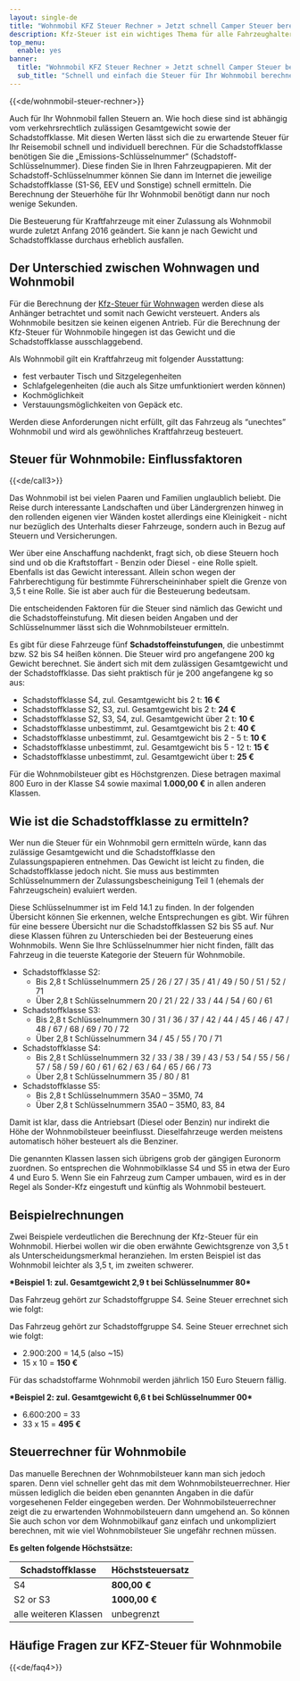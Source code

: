 ```yaml
---
layout: single-de
title: "Wohnmobil KFZ Steuer Rechner » Jetzt schnell Camper Steuer berechnen » kfz-steuer.wiki"
description: Kfz-Steuer ist ein wichtiges Thema für alle Fahrzeughalter. Erfahren Sie hier alles was Sie wissen müssen. Jetzt informieren & kostenlos Kfz-Steuer berechnen."
top_menu:
  enable: yes
banner:
  title: "Wohnmobil KFZ Steuer Rechner » Jetzt schnell Camper Steuer berechnen"
  sub_title: "Schnell und einfach die Steuer für Ihr Wohnmobil berechnen"
---
```


{{<de/wohnmobil-steuer-rechner>}}

Auch für Ihr Wohnmobil fallen Steuern an. Wie hoch diese sind ist abhängig vom verkehrsrechtlich zulässigen Gesamtgewicht sowie der Schadstoffklasse. Mit diesen Werten lässt sich die zu erwartende Steuer für Ihr Reisemobil schnell und individuell berechnen. Für die Schadstoffklasse benötigen Sie die „Emissions-Schlüsselnummer“ (Schadstoff-Schlüsselnummer). Diese finden Sie in Ihren Fahrzeugpapieren. Mit der Schadstoff-Schlüsselnummer können Sie dann im Internet die jeweilige Schadstoffklasse (S1-S6, EEV und Sonstige) schnell ermitteln. Die Berechnung der Steuerhöhe für Ihr Wohnmobil benötigt dann nur noch wenige Sekunden.

Die Besteuerung für Kraftfahrzeuge mit einer Zulassung als Wohnmobil wurde zuletzt Anfang 2016 geändert. Sie kann je nach Gewicht und Schadstoffklasse durchaus erheblich ausfallen.

## Der Unterschied zwischen Wohnwagen und Wohnmobil

Für die Berechnung der [Kfz-Steuer für Wohnwagen](https://kfz-steuer.wiki/de/wohnwagen-steuer-rechner/) werden diese als Anhänger betrachtet und somit nach Gewicht versteuert. Anders als Wohnmobile besitzen sie keinen eigenen Antrieb. Für die Berechnung der Kfz-Steuer für Wohnmobile hingegen ist das Gewicht und die Schadstoffklasse ausschlaggebend.

Als Wohnmobil gilt ein Kraftfahrzeug mit folgender Ausstattung:

- fest verbauter Tisch und Sitzgelegenheiten
- Schlafgelegenheiten (die auch als Sitze umfunktioniert werden können)
- Kochmöglichkeit
- Verstauungsmöglichkeiten von Gepäck etc.

Werden diese Anforderungen nicht erfüllt, gilt das Fahrzeug als “unechtes” Wohnmobil und wird als gewöhnliches Kraftfahrzeug besteuert.

## Steuer für Wohnmobile: Einflussfaktoren

{{<de/call3>}}

Das Wohnmobil ist bei vielen Paaren und Familien unglaublich beliebt. Die Reise durch interessante Landschaften und über Ländergrenzen hinweg in den rollenden eigenen vier Wänden kostet allerdings eine Kleinigkeit - nicht nur bezüglich des Unterhalts dieser Fahrzeuge, sondern auch in Bezug auf Steuern und Versicherungen.

Wer über eine Anschaffung nachdenkt, fragt sich, ob diese Steuern hoch sind und ob die Kraftstoffart - Benzin oder Diesel - eine Rolle spielt. Ebenfalls ist das Gewicht interessant. Allein schon wegen der Fahrberechtigung für bestimmte Führerscheininhaber spielt die Grenze von 3,5 t eine Rolle. Sie ist aber auch für die Besteuerung bedeutsam.

Die entscheidenden Faktoren für die Steuer sind nämlich das Gewicht und die Schadstoffeinstufung. Mit diesen beiden Angaben und der Schlüsselnummer lässt sich die Wohnmobilsteuer ermitteln.

Es gibt für diese Fahrzeuge fünf **Schadstoffeinstufungen**, die unbestimmt bzw. S2 bis S4 heißen können. Die Steuer wird pro angefangene 200 kg Gewicht berechnet. Sie ändert sich mit dem zulässigen Gesamtgewicht und der Schadstoffklasse. Das sieht praktisch für je 200 angefangene kg so aus:

- Schadstoffklasse S4, zul. Gesamtgewicht bis 2 t: **16 €**
- Schadstoffklasse S2, S3, zul. Gesamtgewicht bis 2 t: **24 €**
- Schadstoffklasse S2, S3, S4, zul. Gesamtgewicht über 2 t: **10 €**
- Schadstoffklasse unbestimmt, zul. Gesamtgewicht bis 2 t: **40 €**
- Schadstoffklasse unbestimmt, zul. Gesamtgewicht bis 2 - 5 t: **10 €**
- Schadstoffklasse unbestimmt, zul. Gesamtgewicht bis 5 - 12 t: **15 €**
- Schadstoffklasse unbestimmt, zul. Gesamtgewicht über t: **25 €**

Für die Wohnmobilsteuer gibt es Höchstgrenzen. Diese betragen maximal 800 Euro in der Klasse S4 sowie maximal **1.000,00 €** in allen anderen Klassen.

## Wie ist die Schadstoffklasse zu ermitteln?

Wer nun die Steuer für ein Wohnmobil gern ermitteln würde, kann das zulässige Gesamtgewicht und die Schadstoffklasse den Zulassungspapieren entnehmen. Das Gewicht ist leicht zu finden, die Schadstoffklasse jedoch nicht. Sie muss aus bestimmten Schlüsselnummern der Zulassungsbescheinigung Teil 1 (ehemals der Fahrzeugschein) evaluiert werden.

Diese Schlüsselnummer ist im Feld 14.1 zu finden. In der folgenden Übersicht können Sie erkennen, welche Entsprechungen es gibt. Wir führen für eine bessere Übersicht nur die Schadstoffklassen S2 bis S5 auf. Nur diese Klassen führen zu Unterschieden bei der Besteuerung eines Wohnmobils. Wenn Sie Ihre Schlüsselnummer hier nicht finden, fällt das Fahrzeug in die teuerste Kategorie der Steuern für Wohnmobile.

- Schadstoffklasse S2:
  - Bis 2,8 t Schlüsselnummern 25 / 26 / 27 / 35 / 41 / 49 / 50 / 51 / 52 / 71
  - Über 2,8 t Schlüsselnummern 20 / 21 / 22 / 33 / 44 / 54 / 60 / 61
- Schadstoffklasse S3:
  - Bis 2,8 t Schlüsselnummern 30 / 31 / 36 / 37 / 42 / 44 / 45 / 46 / 47 / 48 / 67 / 68 / 69 / 70 / 72
  - Über 2,8 t Schlüsselnummern 34 / 45 / 55 / 70 / 71
- Schadstoffklasse S4:
  - Bis 2,8 t Schlüsselnummern 32 / 33 / 38 / 39 / 43 / 53 / 54 / 55 / 56 / 57 / 58 / 59 / 60 / 61 / 62 / 63 / 64 / 65 / 66 / 73
  - Über 2,8 t Schlüsselnummern 35 / 80 / 81
- Schadstoffklasse S5:
  - Bis 2,8 t Schlüsselnummern 35A0 – 35M0, 74
  - Über 2,8 t Schlüsselnummern 35A0 – 35M0, 83, 84

Damit ist klar, dass die Antriebsart (Diesel oder Benzin) nur indirekt die Höhe der Wohnmobilsteuer beeinflusst. Dieselfahrzeuge werden meistens automatisch höher besteuert als die Benziner.

Die genannten Klassen lassen sich übrigens grob der gängigen Euronorm zuordnen. So entsprechen die Wohnmobilklasse S4 und S5 in etwa der Euro 4 und Euro 5. Wenn Sie ein Fahrzeug zum Camper umbauen, wird es in der Regel als Sonder-Kfz eingestuft und künftig als Wohnmobil besteuert.

## Beispielrechnungen

Zwei Beispiele verdeutlichen die Berechnung der Kfz-Steuer für ein Wohnmobil. Hierbei wollen wir die oben erwähnte Gewichtsgrenze von 3,5 t als Unterscheidungsmerkmal heranziehen. Im ersten Beispiel ist das Wohnmobil leichter als 3,5 t, im zweiten schwerer.

**\*Beispiel 1: zul. Gesamtgewicht 2,9 t bei Schlüsselnummer 80\***

Das Fahrzeug gehört zur Schadstoffgruppe S4. Seine Steuer errechnet sich wie folgt:

Das Fahrzeug gehört zur Schadstoffgruppe S4. Seine Steuer errechnet sich wie folgt:

- 2.900:200 = 14,5 (also ~15)
- 15 x 10 = **150 €**

Für das schadstoffarme Wohnmobil werden jährlich 150 Euro Steuern fällig.

**\*Beispiel 2: zul. Gesamtgewicht 6,6 t bei Schlüsselnummer 00\***

- 6.600:200 = 33
- 33 x 15 = **495 €**

## Steuerrechner für Wohnmobile

Das manuelle Berechnen der Wohnmobilsteuer kann man sich jedoch sparen. Denn viel schneller geht das mit dem Wohnmobilsteuerrechner. Hier müssen lediglich die beiden eben genannten Angaben in die dafür vorgesehenen Felder eingegeben werden. Der Wohnmobilsteuerrechner zeigt die zu erwartenden Wohnmobilsteuern dann umgehend an. So können Sie auch schon vor dem Wohnmobilkauf ganz einfach und unkompliziert berechnen, mit wie viel Wohnmobilsteuer Sie ungefähr rechnen müssen.

**Es gelten folgende Höchstsätze:**

| Schadstoffklasse      | Höchststeuersatz |
| --------------------- | ---------------- |
| S4                    | **800,00 €**     |
| S2 or S3              | **1000,00 €**    |
| alle weiteren Klassen | unbegrenzt       |

## Häufige Fragen zur KFZ-Steuer für Wohnmobile

{{<de/faq4>}}
